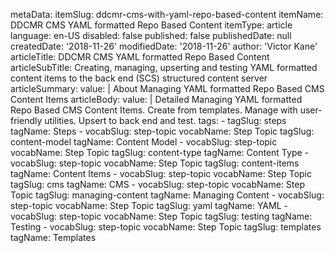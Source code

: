 metaData:
    itemSlug: ddcmr-cms-with-yaml-repo-based-content
    itemName: DDCMR CMS YAML formatted Repo Based Content
    itemType: article
    language: en-US
    disabled: false
    published: false
    publishedDate: null
    createdDate: '2018-11-26'
    modifiedDate: '2018-11-26'
author: 'Victor Kane'
articleTitle: DDCMR CMS YAML formatted Repo Based Content
articleSubTitle: Creating, managing, upserting and testing YAML formatted content items to the back end (SCS) structured content server
articleSummary:
    value: |
        About Managing YAML formatted Repo Based CMS Content Items
articleBody:
    value: |
        Detailed Managing YAML formatted Repo Based CMS Content Items. Create from templates. Manage with user-friendly utilities. Upsert to back end and test.
tags:
    - tagSlug: steps
      tagName: Steps
    - vocabSlug: step-topic
      vocabName: Step Topic
      tagSlug: content-model
      tagName: Content Model
    - vocabSlug: step-topic
      vocabName: Step Topic
      tagSlug: content-type
      tagName: Content Type
    - vocabSlug: step-topic
      vocabName: Step Topic
      tagSlug: content-items
      tagName: Content Items
    - vocabSlug: step-topic
      vocabName: Step Topic
      tagSlug: cms
      tagName: CMS
    - vocabSlug: step-topic
      vocabName: Step Topic
      tagSlug: managing-content
      tagName: Managing Content
    - vocabSlug: step-topic
      vocabName: Step Topic
      tagSlug: yaml
      tagName: YAML
    - vocabSlug: step-topic
      vocabName: Step Topic
      tagSlug: testing
      tagName: Testing
    - vocabSlug: step-topic
      vocabName: Step Topic
      tagSlug: templates
      tagName: Templates
